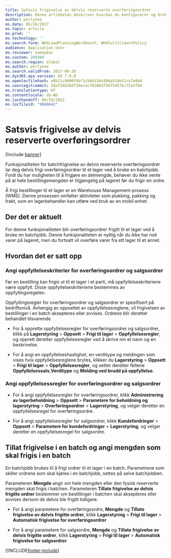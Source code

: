 ```yaml
---
title: Satsvis frigivelse av delvis reserverte overføringsordrer
description: Denne artikkelen beskriver hvordan du konfigurerer og bruker batchfrigjøring av delvis reserverte overføringsordrer fra en mobilenhet.
author: perlynne
ms.date: 05/26/2017
ms.topic: article
ms.prod: ''
ms.technology: ''
ms.search.form: WHSLoadPlanningWorkbench, WHSFulfillmentPolicy
audience: Application User
ms.reviewer: kamaybac
ms.custom: 269384
ms.search.region: Global
ms.author: perlynne
ms.search.validFrom: 2017-09-20
ms.dyn365.ops.version: AX 7.0.0
ms.openlocfilehash: e0b21c0000f6bf1cbbb318c898a519e51ca7e9b8
ms.sourcegitcommit: 28a726b3b0726ecac7620b5736f5457bc75a5f84
ms.translationtype: HT
ms.contentlocale: nb-NO
ms.lasthandoff: 06/29/2022
ms.locfileid: "9068642"
---
```

# <a name="batch-release-of-partially-reserved-transfer-orders"></a>Satsvis frigivelse av delvis reserverte overføringsordrer

[!include [banner](../includes/banner.md)]

Funksjonaliteten for batchfrigivelse av delvis reserverte overføringsordrer lar deg delvis frigi overføringsordrer til et lager ved å bruke en batchjobb.
Fordi du har muligheten til å frigjøre en delmengde, behøver du ikke vente på at hele bestillingsmengden er tilgjengelig på lageret før du frigir en ordre.

Å frigi bestillinger til et lager er en Warehouse Management-prosess (WMS). Denne prosessen omfatter aktiviteter som plukking, pakking og frakt, som en lagerbehandler kan utføre ved bruk av en mobil enhet.

## <a name="where-it-applies"></a>Der det er aktuelt

For denne funksjonaliteten blir overføringsordrer frigitt til et lager ved å bruke en batchjobb. Denne funksjonaliteten er nyttig når du ikke har nok varer på lageret, men du fortsatt vil overføre varer fra ett lager til et annet.

## <a name="how-it-is-set-up"></a>Hvordan det er satt opp

### <a name="specify-fulfillment-criteria-for-transfer-orders-and-sales-orders"></a>Angi oppfyllelseskriterier for overføringsordrer og salgsordrer

Før en bestilling kan frigis ut til et lager i et parti, må oppfyllelseskriteriene være oppfylt. Disse oppfyllelseskriteriene bestemmes av oppfyllingsregelen.

Oppfyllingsregler for overføringsordrer og salgsordrer er spesifisert på bedriftsnivå. Avhengig av oppsettet av oppfyllelsesreglene, vil frigivelsen av bestillinger i en batch aksepteres eller avvises. Ordrene blir deretter behandlet tilsvarende.

-   For å opprette oppfyllelsesregler for overføringsordrer og salgsordrer, klikk på **Lagerstyring** \> **Oppsett** \> **Frigi til lager** \> **Oppfyllelsesregler**, og opprett deretter oppfyllelsesregler ved å skrive inn et navn og en beskrivelse.

-   For å angi en oppfyllelseshastighet, en verditype og meldingen som vises hvis oppfyllelsesreglene brytes, klikker du **Lagerstyring** \> **Oppsett** \> **Frigi til lager** \> **Oppfyllelsesregler**, og setter deretter feltene **Oppfyllelsessats**,**Verditype** og **Melding ved brudd på oppfyllelse**.

### <a name="set-the-fulfillment-policies-for-transfer-orders-and-sales-orders"></a>Angi oppfyllelsessregler for overføringsordrer og salgsordrer

-   For å angi oppfyllelsesregler for overføringsordrer, klikk **Administrering av lagerbeholdning** \> **Oppsett** \> **Parametere for beholdning og lagerstyring** \> **Overføringsordrer** \> **Lagerstyring**, og velger deretter en oppfyllelsesregel for overføringsordre.

-   For å angi oppfyllelsesregler for salgsordrer, klikk **Kundefordringer** \> **Oppsett** \> **Parametere for kundefordringer** \> **Lagerstyring**, og velger deretter en oppfyllelsesregel for salgsordre.

## <a name="allow-release-in-a-batch-and-specify-the-quantity-that-should-be-release-in-a-batch"></a>Tillat frigivelse i en batch og angi mengden som skal frigis i en batch

En batchjobb brukes til å frigi ordrer til et lager i en batch. Parametrene som skiller ordrene som skal kjøres i en batchjobb, settes på selve batchjobben.

Parameteren **Mengde** angir om hele mengden eller den fysisk reserverte mengden skal frigis i batchen. Parameteren **Tillate frigivelse av delvis frigitte ordrer** bestemmer om bestillinger i batchen skal aksepteres eller avvises dersom de delvis ble frigitt tidligere.

-   For å angi parametere for overføringsordre, **Mengde** og **Tillate frigivelse av delvis frigitte ordrer**, klikk **Lagerstyring** \> **Frigi til lager** \> **Automatisk frigivelse for overføringsordrer**

-   For å angi parametere for salgsordre, **Mengde** og **Tillate frigivelse av delvis frigitte ordrer**, klikk **Lagerstyring** \> **Frigi til lager** \> **Automatisk frigivelse for salgsordrer**


[!INCLUDE[footer-include](../../includes/footer-banner.md)]